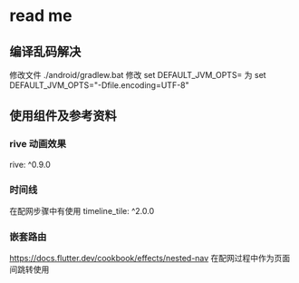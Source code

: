 # read me

## 编译乱码解决
修改文件
./android/gradlew.bat
修改
set DEFAULT_JVM_OPTS=
为
set DEFAULT_JVM_OPTS="-Dfile.encoding=UTF-8"


## 使用组件及参考资料

### rive 动画效果

rive: ^0.9.0

### 时间线
在配网步骤中有使用
timeline_tile: ^2.0.0

### 嵌套路由
https://docs.flutter.dev/cookbook/effects/nested-nav
在配网过程中作为页面间跳转使用